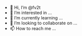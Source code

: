 - 👋 Hi, I’m @fv2t
- 👀 I’m interested in ...
- 🌱 I’m currently learning ...
- 💞️ I’m looking to collaborate on ...
- 📫 How to reach me ...

<!---
fv2t/fv2t is a ✨ special ✨ repository because its `README.md` (this file) appears on your GitHub profile.
You can click the Preview link to take a look at your changes.
--->
